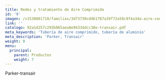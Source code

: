 ```yaml
---
title: Redes y tratamiento de Aire Comprimido
id: '9'
imagen: /v1530801710/familias/3d73730cdd61787a39f72a58c9f4a34a-aire-comprimido.jpg
link: ''
catalogo: 92a1d257c293b965aea8e9433ddcc38e-transair.pdf
meta_keywords: 'Tubería de aire comprimido, tubería de aluminio'
meta_description: 'Parker, Transair'
weight: 9
menu:
  principal:
    parent: Productos
    weight: 7
---
```





Parker-transair

